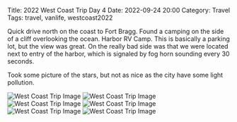Title: 2022 West Coast Trip Day 4
Date: 2022-09-24 20:00
Category: Travel
Tags: travel, vanlife, westcoast2022

Quick drive north on the coast to Fort Bragg. Found a camping on the side of a cliff overlooking the ocean. Harbor RV Camp. This is basically a parking lot, but the view was great. On the really bad side was that we were located next to entry of the harbor, which is signaled by fog horn sounding every 30 seconds.

Took some picture of the stars, but not as nice as the city have some light pollution.

![West Coast Trip Image]({static}/images/2022/westcoast2022-19.jpeg)
![West Coast Trip Image]({static}/images/2022/westcoast2022-20.jpeg)
![West Coast Trip Image]({static}/images/2022/westcoast2022-21.jpeg)
![West Coast Trip Image]({static}/images/2022/westcoast2022-22.jpeg)
![West Coast Trip Image]({static}/images/2022/westcoast2022-23.jpeg)
![West Coast Trip Image]({static}/images/2022/westcoast2022-24.jpeg)
